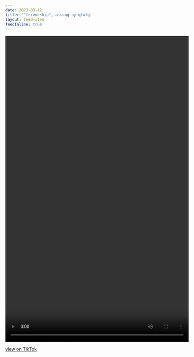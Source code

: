 ```yaml
---
date: 2023-03-12
title: '"friendship", a song by qfwfq'
layout: feed-item
feedInline: true
---
```



<video width="576" height="960" controls loop>
  <source src="/assets/2023/friendship.mp4" type="video/mp4">
</video>

[view on TikTok](https://www.tiktok.com/@otherdimensionalclub/video/7209875949444238638)
